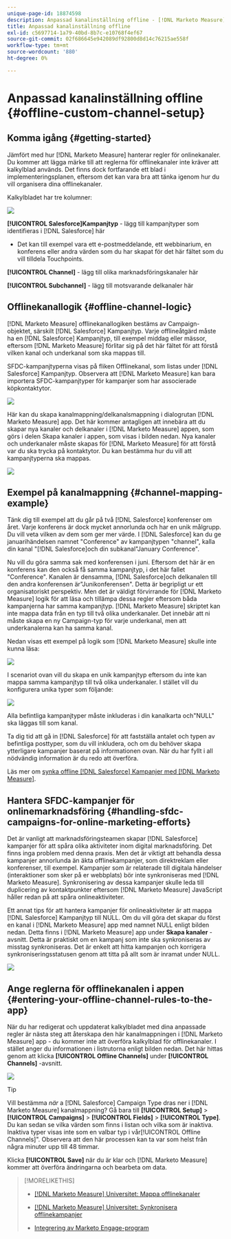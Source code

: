 ```yaml
---
unique-page-id: 18874598
description: Anpassad kanalinställning offline - [!DNL Marketo Measure] - Produktdokumentation
title: Anpassad kanalinställning offline
exl-id: c5697714-1a79-40bd-8b7c-e10768f4ef67
source-git-commit: 02f686645e942089df92800d8d14c76215ae558f
workflow-type: tm+mt
source-wordcount: '880'
ht-degree: 0%

---
```


# Anpassad kanalinställning offline {#offline-custom-channel-setup}

## Komma igång {#getting-started}

Jämfört med hur [!DNL Marketo Measure] hanterar regler för onlinekanaler. Du kommer att lägga märke till att reglerna för offlinekanaler inte kräver att kalkylblad används. Det finns dock fortfarande ett blad i implementeringsplanen, eftersom det kan vara bra att tänka igenom hur du vill organisera dina offlinekanaler.

Kalkylbladet har tre kolumner:

![](assets/1-2.png)

**[!UICONTROL Salesforce]Kampanjtyp** - lägg till kampanjtyper som identifieras i [!DNL Salesforce] här

* Det kan till exempel vara ett e-postmeddelande, ett webbinarium, en konferens eller andra värden som du har skapat för det här fältet som du vill tilldela Touchpoints.

**[!UICONTROL Channel]** - lägg till olika marknadsföringskanaler här

**[!UICONTROL Subchannel]** - lägg till motsvarande delkanaler här

## Offlinekanallogik {#offline-channel-logic}

[!DNL Marketo Measure] offlinekanallogiken bestäms av Campaign-objektet, särskilt [!DNL Salesforce] Kampanjtyp. Varje offlineåtgärd måste ha en [!DNL Salesforce] Kampanjtyp, till exempel middag eller mässor, eftersom [!DNL Marketo Measure] förlitar sig på det här fältet för att förstå vilken kanal och underkanal som ska mappas till.

SFDC-kampanjtyperna visas på fliken Offlinekanal, som listas under [!DNL Salesforce] Kampanjtyp. Observera att [!DNL Marketo Measure] kan bara importera SFDC-kampanjtyper för kampanjer som har associerade köpkontaktytor.

![](assets/2-2.png)

Här kan du skapa kanalmappning/delkanalsmappning i dialogrutan [!DNL Marketo Measure] app. Det här kommer antagligen att innebära att du skapar nya kanaler och delkanaler i [!DNL Marketo Measure] appen, som görs i delen Skapa kanaler i appen, som visas i bilden nedan. Nya kanaler och underkanaler måste skapas för [!DNL Marketo Measure] för att förstå var du ska trycka på kontaktytor. Du kan bestämma hur du vill att kampanjtyperna ska mappas.

![](assets/3-2.png)

## Exempel på kanalmappning {#channel-mapping-example}

Tänk dig till exempel att du går på två [!DNL Salesforce] konferenser om året. Varje konferens är dock mycket annorlunda och har en unik målgrupp. Du vill veta vilken av dem som ger mer värde. I [!DNL Salesforce] kan du ge januarihändelsen namnet &quot;Conference&quot; av kampanjtypen &quot;channel&quot;, kalla din kanal &quot;[!DNL Salesforce]och din subkanal&quot;January Conference&quot;.

Nu vill du göra samma sak med konferensen i juni. Eftersom det här är en konferens kan den också få samma kampanjtyp, i det här fallet &quot;Conference&quot;. Kanalen är densamma, [!DNL Salesforce]och delkanalen till den andra konferensen är&quot;Junikonferensen&quot;. Detta är begripligt ur ett organisatoriskt perspektiv. Men det är väldigt förvirrande för [!DNL Marketo Measure] logik för att läsa och tillämpa dessa regler eftersom båda kampanjerna har samma kampanjtyp. [!DNL Marketo Measure] skriptet kan inte mappa data från en typ till två olika underkanaler. Det innebär att ni måste skapa en ny Campaign-typ för varje underkanal, men att underkanalerna kan ha samma kanal.

Nedan visas ett exempel på logik som [!DNL Marketo Measure] skulle inte kunna läsa:

![](assets/4-2.png)

I scenariot ovan vill du skapa en unik kampanjtyp eftersom du inte kan mappa samma kampanjtyp till två olika underkanaler. I stället vill du konfigurera unika typer som följande:

![](assets/5-2.png)

Alla befintliga kampanjtyper måste inkluderas i din kanalkarta och&quot;NULL&quot; ska läggas till som kanal.

Ta dig tid att gå in [!DNL Salesforce] för att fastställa antalet och typen av befintliga posttyper, som du vill inkludera, och om du behöver skapa ytterligare kampanjer baserat på informationen ovan. När du har fyllt i all nödvändig information är du redo att överföra.

Läs mer om [synka offline [!DNL Salesforce] Kampanjer med [!DNL Marketo Measure]](/help/channel-tracking-and-setup/offline-channels/syncing-offline-campaigns.md).

## Hantera SFDC-kampanjer för onlinemarknadsföring {#handling-sfdc-campaigns-for-online-marketing-efforts}

Det är vanligt att marknadsföringsteamen skapar [!DNL Salesforce] kampanjer för att spåra olika aktiviteter inom digital marknadsföring. Det finns inga problem med denna praxis. Men det är viktigt att behandla dessa kampanjer annorlunda än äkta offlinekampanjer, som direktreklam eller konferenser, till exempel. Kampanjer som är relaterade till digitala händelser (interaktioner som sker på er webbplats) bör inte synkroniseras med [!DNL Marketo Measure]. Synkronisering av dessa kampanjer skulle leda till duplicering av kontaktpunkter eftersom [!DNL Marketo Measure] JavaScript håller redan på att spåra onlineaktiviteter.

Ett annat tips för att hantera kampanjer för onlineaktiviteter är att mappa [!DNL Salesforce] Kampanjtyp till NULL. Om du vill göra det skapar du först en kanal i [!DNL Marketo Measure] app med namnet NULL enligt bilden nedan. Detta finns i [!DNL Marketo Measure] app under **Skapa kanaler** -avsnitt. Detta är praktiskt om en kampanj som inte ska synkroniseras av misstag synkroniseras. Det är enkelt att hitta kampanjen och korrigera synkroniseringsstatusen genom att titta på allt som är inramat under NULL.

![](assets/6-2.png)

## Ange reglerna för offlinekanalen i appen {#entering-your-offline-channel-rules-to-the-app}

När du har redigerat och uppdaterat kalkylbladet med dina anpassade regler är nästa steg att återskapa den här kanalmappningen i [!DNL Marketo Measure] app - du kommer inte att överföra kalkylblad för offlinekanaler. I stället anger du informationen i listrutorna enligt bilden nedan. Det här hittas genom att klicka **[!UICONTROL Offline Channels]** under **[!UICONTROL Channels]** -avsnitt.

![](assets/7-2.png)

>[!TIP]
>
>Vill bestämma _när_ a [!DNL Salesforce] Campaign Type dras ner i [!DNL Marketo Measure] kanalmappning? Gå bara till **[!UICONTROL Setup]** > **[!UICONTROL Campaigns]** > **[!UICONTROL Fields]** > **[!UICONTROL Type]**. Du kan sedan se vilka värden som finns i listan och vilka som är inaktiva. Inaktiva typer visas inte som en valbar typ i vår[!UICONTROL Offline Channels]&quot;. Observera att den här processen kan ta var som helst från några minuter upp till 48 timmar.

Klicka **[!UICONTROL Save]** när du är klar och [!DNL Marketo Measure] kommer att överföra ändringarna och bearbeta om data.

>[!MORELIKETHIS]
>
>* [[!DNL Marketo Measure] Universitet: Mappa offlinekanaler](https://universityonline.marketo.com/courses/bizible-fundamentals-channel-management/#/page/5c630eca34d9f0367662b77f)
>
>* [[!DNL Marketo Measure] Universitet: Synkronisera offlinekampanjer](https://universityonline.marketo.com/courses/bizible-fundamentals-channel-management/#/page/5c63286e34d9f0367662b78b)
>
>* [Integrering av Marketo Engage-program](/help/marketo-measure-and-marketo/marketo-measure-integrations-with-marketo/marketo-engage-programs-integration.md#channel-mapping)

